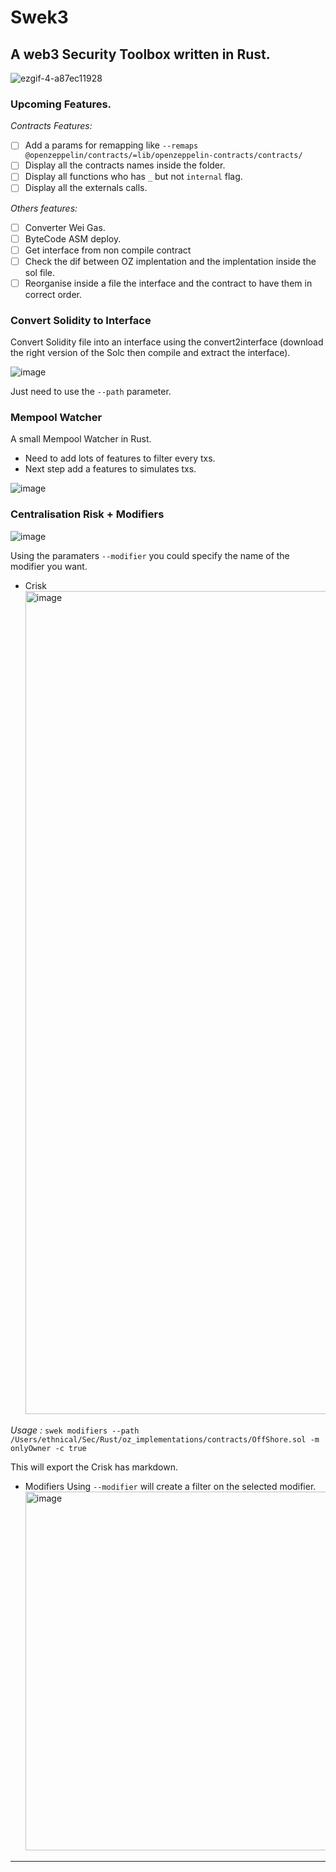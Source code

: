 # Swek3

## A web3 Security Toolbox written in Rust.



![ezgif-4-a87ec11928](https://user-images.githubusercontent.com/23560242/196544426-0aa7462d-7d73-4a58-89f4-1f7136a406b9.gif)




### Upcoming Features.

_Contracts Features:_

- [ ] Add a params for remapping like `--remaps @openzeppelin/contracts/=lib/openzeppelin-contracts/contracts/`
- [ ] Display all the contracts names inside the folder.
- [ ] Display all functions who has `_` but not `internal` flag.
- [ ] Display all the externals calls.

_Others features:_

- [ ] Converter Wei Gas.
- [ ] ByteCode ASM deploy.
- [ ] Get interface from non compile contract
- [ ] Check the dif between OZ implentation and the implentation inside the sol file.
- [ ] Reorganise inside a file the interface and the contract to have them in correct order.

### Convert Solidity to Interface

Convert Solidity file into an interface using the convert2interface (download the right version of the Solc then compile and extract the interface).

![image](https://user-images.githubusercontent.com/23560242/178570537-8974f67c-baa6-4e8d-b2e9-c4f8ad5ca9e5.png)

Just need to use the `--path` parameter.

### Mempool Watcher

A small Mempool Watcher in Rust.

- Need to add lots of features to filter every txs.
- Next step add a features to simulates txs.

![image](https://user-images.githubusercontent.com/23560242/179367699-286e92ac-ce70-4f6e-9e20-434d8b565972.png)

### Centralisation Risk + Modifiers

![image](https://user-images.githubusercontent.com/23560242/196519295-c9881b79-602d-43eb-bed8-bd8726750d3c.png)

Using the paramaters `--modifier` you could specify the name of the modifier you want.


- Crisk
  <img width="1317" alt="image" src="https://user-images.githubusercontent.com/23560242/190011679-2665d5d0-4ec9-4859-96a0-31d03d0adde2.png">

_Usage :_
`swek modifiers --path /Users/ethnical/Sec/Rust/oz_implementations/contracts/OffShore.sol -m onlyOwner -c true`

This will export the Crisk has markdown.

- Modifiers
  Using `--modifier` will create a filter on the selected modifier.
  <img width="574" alt="image" src="https://user-images.githubusercontent.com/23560242/190029156-a83fad48-c2be-485a-b5f5-7ce3f2d6305b.png">

---
